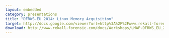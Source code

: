 ```yaml
---
layout: embedded
category: presentations
title: "DFRWS-EU 2014: Linux Memory Acquisition"
target: http://docs.google.com/viewer?url=http%3A%2F%2Fwww.rekall-forensic.com%2Fdocs%2FWorkshops%2FLMAP-DFRWS_EU_2014.pdf&embedded=true
download: http://www.rekall-forensic.com/docs/Workshops/LMAP-DFRWS_EU_2014.pdf
---
```


